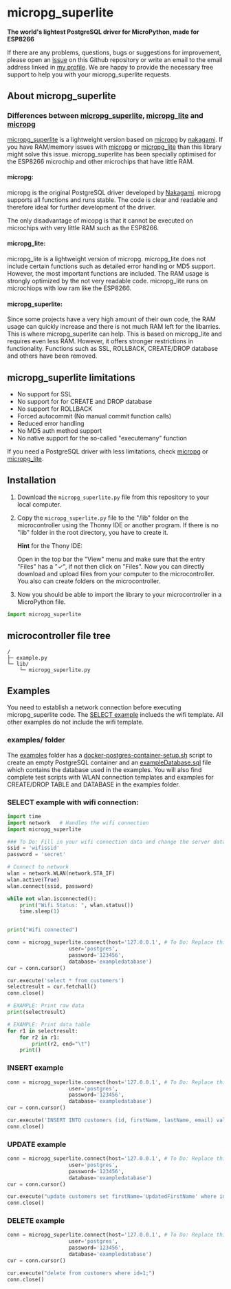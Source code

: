 # micropg_superlite
**The world's lightest PostgreSQL driver for MicroPython, made for ESP8266**

If there are any problems, questions, bugs or suggestions for improvement, please open an [issue](https://github.com/TimonW-Dev/micropg_superlite/issues) on this Github repository or write an email to the email address linked in [my profile](https://github.com/TimonW-Dev). We are happy to provide the necessary free support to help you with your micropg_superlite requests.

## About micropg_superlite
### Differences between [micropg_superlite](https://github.com/TimonW-Dev/micropg_superlite), [micropg_lite](https://github.com/TimonW-Dev/micropg_lite) and [micropg](https://github.com/nakagami/micropg)


[micropg_superlite](https://github.com/TimonW-Dev/micropg_superlite) is a lightweight version based on [micropg](https://github.com/nakagami/micropg) by [
nakagami](https://github.com/nakagami). If you have RAM/memory issues with [micropg](https://github.com/nakagami/micropg) or [micropg_lite](https://github.com/TimonW-Dev/micropg_lite)  than this library might solve this issue. micropg_superlite has been specially optimised for the ESP8266 microchip and other microchips that have little RAM.



#### micropg:
micropg is the original PostgreSQL driver developed by [Nakagami](https://github.com/nakagami). micropg supports all functions and runs stable. The code is clear and readable and therefore ideal for further development of the driver.

The only disadvantage of micopg is that it cannot be executed on microchips with very little RAM such as the ESP8266.

#### micropg_lite:
micropg_lite is a lightweight version of micropg. micropg_lite does not include certain functions such as detailed error handling or MD5 support. However, the most important functions are included. The RAM usage is strongly optimized by the not very readable code. micropg_lite runs on microchiops with low ram like the ESP8266.

#### micropg_superlite:
Since some projects have a very high amount of their own code, the RAM usage can quickly increase and there is not much RAM left for the libarries. This is where micropg_superlite can help. This is based on micropg_lite and requires even less RAM. However, it offers stronger restrictions in functionality. Functions such as SSL, ROLLBACK, CREATE/DROP database and others have been removed.

## micropg_superlite limitations
- No support for SSL
- No support for for CREATE and DROP database
- No support for ROLLBACK
- Forced autocommit (No manual commit function calls)
- Reduced error handling
- No MD5 auth method support
- No native support for the so-called "executemany" function

If you need a PostgreSQL driver with less limitations, check [micropg](https://github.com/nakagami/micropg) or [micropg_lite](https://github.com/TimonW-Dev/micropg_lite).


## Installation

1. Download the `micropg_superlite.py` file from this repository to your local computer.

2. Copy the `micropg_superlite.py` file to the "/lib" folder on the microcontroller using the Thonny IDE or another program. If there is no "lib" folder in the root directory, you have to create it.

    **Hint** for the Thony IDE:
    
    Open in the top bar the "View" menu and make sure that the entry "Files" has a "✓", if not then click on "Files". Now you can directly download and upload files from your computer to the microcontroller. You also can create folders on the microcontroller.

3. Now you should be able to import the library to your microcontroller in a MicroPython file.

````python
import micropg_superlite
````

## microcontroller file tree
````
/
├─ example.py
└─ lib/
    └─ micropg_superlite.py
````

## Examples
You need to establish a network connection before executing micropg_superlite code. The [SELECT example](#select-example-with-wifi-connection) inclueds the wifi template. All other examples do not include the wifi template.

### examples/ folder
The [examples](https://github.com/TimonW-Dev/micropg_superlite/tree/main/examples) folder has a [docker-postgres-container-setup.sh](https://github.com/TimonW-Dev/micropg_superlite/blob/main/examples/docker-postgres-container-setup.sh) script to create an empty PostgreSQL container and an [exampleDatabase.sql](https://github.com/TimonW-Dev/micropg_superlite/blob/main/examples/exampleDatabase.sql) file which contains the database used in the examples. You will also find complete test scripts with WLAN connection templates and examples for CREATE/DROP TABLE and DATABASE in the examples folder.

### SELECT example with wifi connection:
````python
import time
import network   # Handles the wifi connection
import micropg_superlite

### To Do: Fill in your wifi connection data and change the server data
ssid = 'wifissid'
password = 'secret'

# Connect to network
wlan = network.WLAN(network.STA_IF)
wlan.active(True)
wlan.connect(ssid, password)

while not wlan.isconnected():
    print("Wifi Status: ", wlan.status())
    time.sleep(1)


print("Wifi connected")

conn = micropg_superlite.connect(host='127.0.0.1', # To Do: Replace this string with the IP address of your server
                    user='postgres',
                    password='123456',
                    database='exampledatabase')
cur = conn.cursor()

cur.execute('select * from customers')
selectresult = cur.fetchall()
conn.close()

# EXAMPLE: Print raw data
print(selectresult)

# EXAMPLE: Print data table
for r1 in selectresult:
    for r2 in r1:
        print(r2, end="\t")
    print()
````

### INSERT example
````python
conn = micropg_superlite.connect(host='127.0.0.1', # To Do: Replace this string with the IP address of your server
                    user='postgres',
                    password='123456',
                    database='exampledatabase')
cur = conn.cursor()

cur.execute('INSERT INTO customers (id, firstName, lastName, email) values (%s, %s, %s, %s)', ['5', 'David', 'Wilson', 'david.wilson@example.com'])
conn.close()

````

### UPDATE example
```` python
conn = micropg_superlite.connect(host='127.0.0.1', # To Do: Replace this string with the IP address of your server
                    user='postgres',
                    password='123456',
                    database='exampledatabase')
cur = conn.cursor()

cur.execute("update customers set firstName='UpdatedFirstName' where id=2;")
conn.close()
````

### DELETE example
```` python
conn = micropg_superlite.connect(host='127.0.0.1', # To Do: Replace this string with the IP address of your server
                    user='postgres',
                    password='123456',
                    database='exampledatabase')
cur = conn.cursor()

cur.execute("delete from customers where id=1;")
conn.close()

````